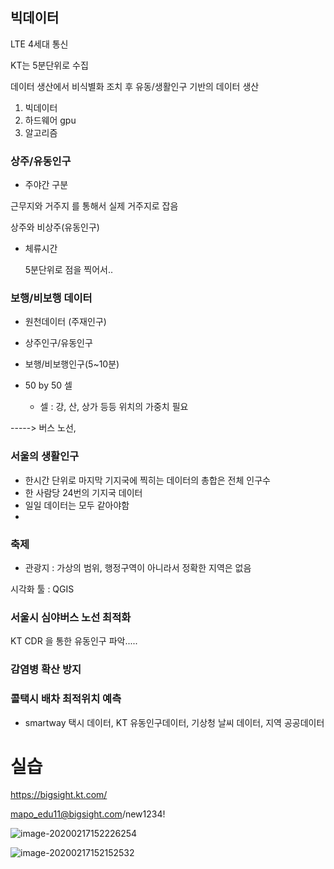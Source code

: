 ## 빅데이터

LTE 4세대 통신

KT는 5분단위로 수집

데이터 생산에서 비식별화 조치 후 유동/생활인구 기반의 데이터 생산



1. 빅데이터
2. 하드웨어 gpu
3. 알고리즘



### 상주/유동인구

* 주야간 구분

근무지와 거주지 를 통해서 실제 거주지로 잡음

상주와 비상주(유동인구)



* 체류시간 

  5분단위로 점을 찍어서..



### 보행/비보행 데이터

* 원천데이터 (주재인구)

* 상주인구/유동인구
* 보행/비보행인구(5~10분)
* 50 by 50 셀
  * 셀 : 강, 산, 상가 등등 위치의 가중치 필요

-----> 버스 노선, 



### 서울의 생활인구

* 한시간 단위로 마지막 기지국에 찍히는 데이터의 총합은 전체  인구수
* 한 사람당 24번의 기지국 데이터
* 일일 데이터는 모두 같아야함
* 



### 축제 

* 관광지 :  가상의 범위, 행정구역이 아니라서 정확한 지역은 없음



시각화 툴 : QGIS  



### 서울시 심야버스 노선 최적화

KT CDR 을 통한 유동인구 파악.....

### 감염병 확산 방지

### 콜택시 배차 최적위치 예측

* smartway 택시 데이터, KT 유동인구데이터, 기상청 날씨 데이터, 지역 공공데이터



# 실습

https://bigsight.kt.com/ 

mapo_edu11@bigsight.com/new1234!



![image-20200217152226254](C:\Users\student\AppData\Roaming\Typora\typora-user-images\image-20200217152226254.png)

![image-20200217152152532](C:\Users\student\AppData\Roaming\Typora\typora-user-images\image-20200217152152532.png)